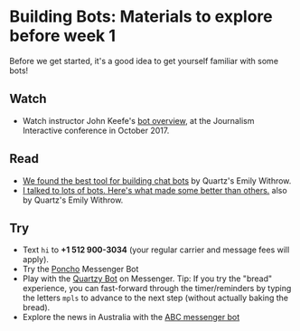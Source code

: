 # Building Bots: Materials to explore before week 1

Before we get started, it's a good idea to get yourself familiar with some bots!

## Watch

- Watch instructor John Keefe's [bot overview](https://www.youtube.com/watch?list=PLCiLMV8uFnO7TAxadc-5XyWx2EoxM76YE&v=vu3wG-BY5PY), at the Journalism Interactive conference in October 2017.

## Read

- [We found the best tool for building chat bots](https://bots.qz.com/1360/we-found-the-best-tool-for-building-chat-bots/) by Quartz's Emily Withrow.
- [I talked to lots of bots. Here's what made some better than others.](https://bots.qz.com/50/seeking-good-and-bad-bot-behavior/) also by Quartz's Emily Withrow.

## Try

- Text `hi` to **+1 512 900-3034** (your regular carrier and message fees will apply).
- Try the [Poncho](https://www.messenger.com/t/hiponcho) Messenger Bot
- Play with the [Quartzy Bot](https://www.messenger.com/t/QZY) on Messenger. Tip: If you try the "bread" experience, you can fast-forward through the timer/reminders by typing the letters `mpls` to advance to the next step (without actually baking the bread).
- Explore the news in Australia with the [ABC messenger bot](https://www.messenger.com/t/abcnews.au)

